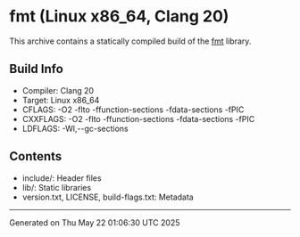 # fmt  (Linux x86_64, Clang 20)

This archive contains a statically compiled build of the [fmt](https://github.com/fmtlib/fmt) library.

## Build Info

- Compiler: Clang 20
- Target:   Linux x86_64
- CFLAGS:   -O2 -flto -ffunction-sections -fdata-sections -fPIC
- CXXFLAGS: -O2 -flto -ffunction-sections -fdata-sections -fPIC
- LDFLAGS:  -Wl,--gc-sections

## Contents

- include/: Header files
- lib/: Static libraries
- version.txt, LICENSE, build-flags.txt: Metadata

---
Generated on Thu May 22 01:06:30 UTC 2025

